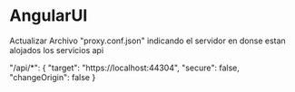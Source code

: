# AngularUI


Actualizar Archivo "proxy.conf.json" indicando el servidor en donse estan alojados los servicios api


  "/api/*": {
    "target": "https://localhost:44304",
    "secure": false,
    "changeOrigin": false
  }
